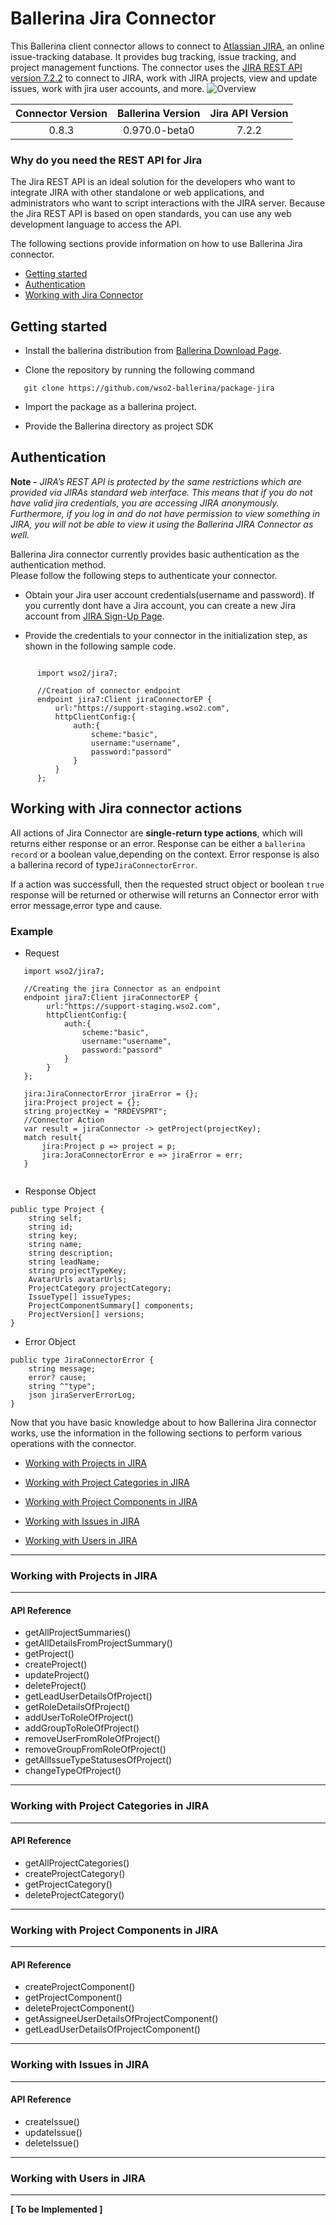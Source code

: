 # Ballerina Jira Connector

This Ballerina client connector allows to connect to [Atlassian JIRA](https://www.jira.com), an online issue-tracking database. It provides bug tracking, 
issue tracking, and project management functions.
The connector uses the [JIRA REST API version 7.2.2](https://docs.atlassian.com/software/jira/docs/api/REST/7.2.2/) to connect to JIRA, work with JIRA projects, 
view and update issues, work with jira user accounts, and more.
![Overview](Overview.png)

|Connector Version | Ballerina Version | Jira API Version |
|:------------------:|:-------------------:|:-------------------:|
|0.8.3|0.970.0-beta0|7.2.2|

### Why do you need the REST API for Jira

The Jira REST API is an ideal solution for the developers who want to integrate JIRA with other standalone or web applications, 
and administrators who want to script interactions with the JIRA server. Because the Jira REST API is based on open 
standards, you can use any web development language to access the API.


The following sections provide information on how to use Ballerina Jira connector.

- [Getting started](#getting-started)
- [Authentication](#authentication)
- [Working with Jira Connector](#working-with-jira-connector-actions)



## Getting started


- Install the ballerina distribution from [Ballerina Download Page](https://ballerinalang.org/downloads/).

- Clone the repository by running the following command
 ```
    git clone https://github.com/wso2-ballerina/package-jira
 ```
 
- Import the package as a ballerina project.

- Provide the Ballerina directory as project SDK

## Authentication

**Note -** 
*JIRA’s REST API is protected by the same restrictions which are provided via JIRAs standard web interface.
This means that if you do not have valid jira credentials, you are accessing JIRA anonymously. Furthermore, 
if you log in and do not have permission to view something in JIRA, you will not be able to view it using the 
Ballerina JIRA Connector as well.*

Ballerina Jira connector currently provides basic authentication as the authentication method.  
Please follow the following steps to authenticate your connector.
     
- Obtain your Jira user account credentials(username and password).
  If you currently dont have a Jira account, you can create a new Jira account from 
  [JIRA Sign-Up Page](https://id.atlassian.com/signup?application=mac&tenant=&continue=https%3A%2F%2Fmy.atlassian.com).

- Provide the credentials to your connector in the initialization step, as shown 
in the following sample code.
```Ballerina

      import wso2/jira7;
          
      //Creation of connector endpoint
      endpoint jira7:Client jiraConnectorEP {
          url:"https://support-staging.wso2.com",
          httpClientConfig:{
              auth:{
                  scheme:"basic",
                  username:"username",
                  password:"passord"
              }
          } 
      };

```

## Working with Jira connector actions

All actions of Jira Connector are **single-return type actions**, which will returns either response or an error.
Response can be either a `ballerina record` or a boolean value,depending on the context.
Error response is also a ballerina record of type`JiraConnectorError`. 

If a action was successfull, then the requested struct object or boolean `true` response will be returned or otherwise 
will returns an Connector error with error message,error type and cause.

### Example
* Request 
```ballerina
   import wso2/jira7;
       
   //Creating the jira Connector as an endpoint
   endpoint jira7:Client jiraConnectorEP {
        url:"https://support-staging.wso2.com",
        httpClientConfig:{
            auth:{
                scheme:"basic",
                username:"username",
                password:"passord"
            }
        }
   };
   
   jira:JiraConnectorError jiraError = {};
   jira:Project project = {};
   string projectKey = "RRDEVSPRT";    
   //Connector Action
   var result = jiraConnector -> getProject(projectKey);
   match result{
       jira:Project p => project = p;
       jira:JoraConnectorError e => jiraError = err;
   }
    
```

* Response Object
```ballerina
public type Project {
    string self;
    string id;
    string key;
    string name;
    string description;
    string leadName;
    string projectTypeKey;
    AvatarUrls avatarUrls;
    ProjectCategory projectCategory;
    IssueType[] issueTypes;
    ProjectComponentSummary[] components;
    ProjectVersion[] versions;
}
```

* Error Object
```ballerina
public type JiraConnectorError {
    string message;
    error? cause;
    string ^"type";
    json jiraServerErrorLog;   
}
```

Now that you have basic knowledge about to how Ballerina Jira connector works, 
use the information in the following sections to perform various operations with the connector.

- [Working with Projects in JIRA](#working-with-projects-in-jira)

- [Working with Project Categories in JIRA](#working-with-project-categories-in-jira)

- [Working with Project Components in JIRA](#working-with-project-components-in-jira)

- [Working with Issues in JIRA](#working-with-issues-in-jira)

- [Working with Users in JIRA](#working-with-users-in-jira)


***
### Working with Projects in JIRA
***
#### API Reference
- getAllProjectSummaries()
- getAllDetailsFromProjectSummary()
- getProject()
- createProject()
- updateProject()
- deleteProject()
- getLeadUserDetailsOfProject()
- getRoleDetailsOfProject()
- addUserToRoleOfProject()
- addGroupToRoleOfProject()
- removeUserFromRoleOfProject()
- removeGroupFromRoleOfProject()
- getAllIssueTypeStatusesOfProject()
- changeTypeOfProject()

***
### Working with Project Categories in JIRA
***
#### API Reference
- getAllProjectCategories()
- createProjectCategory()
- getProjectCategory()
- deleteProjectCategory()

***
### Working with Project Components in JIRA
***
#### API Reference
- createProjectComponent()
- getProjectComponent()
- deleteProjectComponent()
- getAssigneeUserDetailsOfProjectComponent()
- getLeadUserDetailsOfProjectComponent()

***
### Working with Issues in JIRA
***
#### API Reference
- createIssue()
- updateIssue()
- deleteIssue()

***
### Working with Users in JIRA
***
**[ To be Implemented ]**


